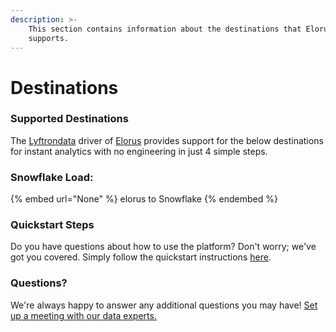 ```yaml
---
description: >-
    This section contains information about the destinations that Elorus
    supports.
---
```


# Destinations

### Supported Destinations

The [Lyftrondata](https://www.lyftrondata.com/) driver of [Elorus](None) provides support for the below destinations for instant analytics with no engineering in just 4 simple steps.

### Snowflake Load:

{% embed url="None" %}
elorus to Snowflake
{% endembed %}

### Quickstart Steps

Do you have questions about how to use the platform? Don't worry; we've got you covered. Simply follow the quickstart instructions [here](README.md).

### Questions? <a href="#questions" id="questions"></a>

We're always happy to answer any additional questions you may have! [Set up a meeting with our data experts.](https://www.lyftrondata.com/book-a-meeting/)
